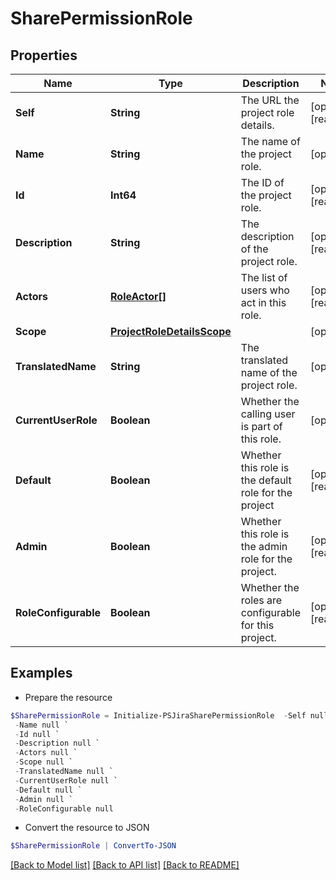 # SharePermissionRole
## Properties

Name | Type | Description | Notes
------------ | ------------- | ------------- | -------------
**Self** | **String** | The URL the project role details. | [optional] [readonly] 
**Name** | **String** | The name of the project role. | [optional] 
**Id** | **Int64** | The ID of the project role. | [optional] [readonly] 
**Description** | **String** | The description of the project role. | [optional] [readonly] 
**Actors** | [**RoleActor[]**](RoleActor.md) | The list of users who act in this role. | [optional] [readonly] 
**Scope** | [**ProjectRoleDetailsScope**](ProjectRoleDetailsScope.md) |  | [optional] 
**TranslatedName** | **String** | The translated name of the project role. | [optional] 
**CurrentUserRole** | **Boolean** | Whether the calling user is part of this role. | [optional] 
**Default** | **Boolean** | Whether this role is the default role for the project | [optional] [readonly] 
**Admin** | **Boolean** | Whether this role is the admin role for the project. | [optional] [readonly] 
**RoleConfigurable** | **Boolean** | Whether the roles are configurable for this project. | [optional] [readonly] 

## Examples

- Prepare the resource
```powershell
$SharePermissionRole = Initialize-PSJiraSharePermissionRole  -Self null `
 -Name null `
 -Id null `
 -Description null `
 -Actors null `
 -Scope null `
 -TranslatedName null `
 -CurrentUserRole null `
 -Default null `
 -Admin null `
 -RoleConfigurable null
```

- Convert the resource to JSON
```powershell
$SharePermissionRole | ConvertTo-JSON
```

[[Back to Model list]](../README.md#documentation-for-models) [[Back to API list]](../README.md#documentation-for-api-endpoints) [[Back to README]](../README.md)

